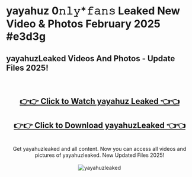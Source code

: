 # yayahuz 0𝚗𝚕𝚢*𝚏𝚊𝚗𝚜 Leaked New Video & Photos February 2025 #e3d3g

<h2>yayahuzLeaked Videos And Photos - Update Files 2025!</h2>
<br>
<div align="center">
<h2><a href="https://mediaupload.pro?title=yayahuz&ref=11F" rel="nofollow">👉👉 Click to Watch yayahuz Leaked 👈👈</a></h2>
<h2><a href="https://mediaupload.pro?title=yayahuz&ref=11F" rel="nofollow">👉👉 Click to Download yayahuzLeaked 👈👈</a></h2>
<br>
Get yayahuzleaked and all content. Now you can access all videos and pictures of yayahuzleaked. New Updated Files 2025!
<br>
<br>
<a href="https://mediaupload.pro?title=yayahuz&ref=11F" rel="nofollow" data-target="animated-image.originalLink"><img src="https://i.ibb.co/Gkj2r4b/banner.png" alt="yayahuzleaked" style="max-width: 100%; display: inline-block;" data-target="animated-image.originalImage"></a>
</div>
<br>

